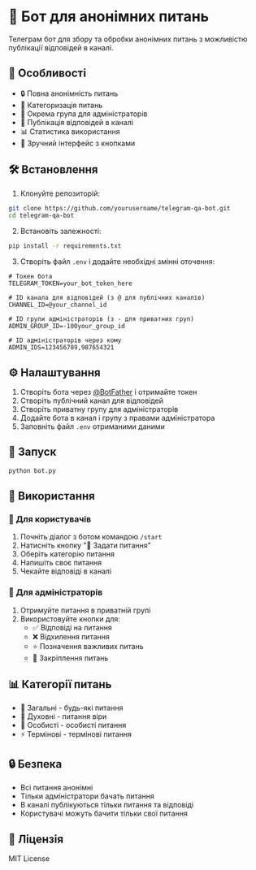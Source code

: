 # 🤖 Бот для анонімних питань

Телеграм бот для збору та обробки анонімних питань з можливістю публікації відповідей в каналі.

## 🌟 Особливості

- 🔒 Повна анонімність питань
- 📝 Категоризація питань
- 👥 Окрема група для адміністраторів
- 📢 Публікація відповідей в каналі
- 📊 Статистика використання
- 🔄 Зручний інтерфейс з кнопками

## 🛠 Встановлення

1. Клонуйте репозиторій:
```bash
git clone https://github.com/yourusername/telegram-qa-bot.git
cd telegram-qa-bot
```

2. Встановіть залежності:
```bash
pip install -r requirements.txt
```

3. Створіть файл `.env` і додайте необхідні змінні оточення:
```env
# Токен бота
TELEGRAM_TOKEN=your_bot_token_here

# ID канала для відповідей (з @ для публічних каналів)
CHANNEL_ID=@your_channel_id

# ID групи адміністраторів (з - для приватних груп)
ADMIN_GROUP_ID=-100your_group_id

# ID адміністраторів через кому
ADMIN_IDS=123456789,987654321
```

## ⚙️ Налаштування

1. Створіть бота через [@BotFather](https://t.me/BotFather) і отримайте токен
2. Створіть публічний канал для відповідей
3. Створіть приватну групу для адміністраторів
4. Додайте бота в канал і групу з правами адміністратора
5. Заповніть файл `.env` отриманими даними

## 🚀 Запуск

```bash
python bot.py
```

## 📝 Використання

### 👤 Для користувачів
1. Почніть діалог з ботом командою `/start`
2. Натисніть кнопку "📝 Задати питання"
3. Оберіть категорію питання
4. Напишіть своє питання
5. Чекайте відповіді в каналі

### 👑 Для адміністраторів
1. Отримуйте питання в приватній групі
2. Використовуйте кнопки для:
   - ✅ Відповіді на питання
   - ❌ Відхилення питання
   - ⭐️ Позначення важливих питань
   - 📌 Закріплення питань

## 📊 Категорії питань

- 🌟 Загальні - будь-які питання
- 🙏 Духовні - питання віри
- 👤 Особисті - особисті питання
- ⚡️ Термінові - термінові питання

## 🔒 Безпека

- Всі питання анонімні
- Тільки адміністратори бачать питання
- В каналі публікуються тільки питання та відповіді
- Користувачі можуть бачити тільки свої питання

## 📄 Ліцензія

MIT License 